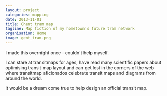 ```yaml
---
layout: project
categories: mapping
date: 2013-11-01
title: Ghent tram map 
tagline: Map fiction of my hometown's future tram network
organisation: Home
image: gent_tram.png
---
```

I made this overnight once - couldn't help myself. 

I can stare at transitmaps for ages, have read many scientific papers about optimising transit map layout and can get lost in the corners of the web where transitmap aficionados celebrate transit maps and diagrams from around the world.

It would be a dream come true to help design an official transit map.